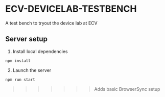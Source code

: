 # ECV-DEVICELAB-TESTBENCH
A test bench to tryout the device lab at ECV

## Server setup

1. Install local dependencies
  ```
  npm install
  ```

2. Launch the server
  ```
  npm run start
  ```
>>>>>>> Adds basic BrowserSync setup
